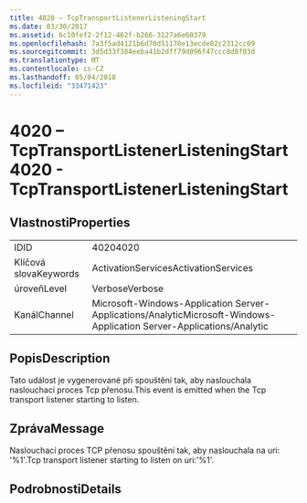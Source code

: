 ```yaml
---
title: 4020 – TcpTransportListenerListeningStart
ms.date: 03/30/2017
ms.assetid: 6c10fef2-2f12-462f-b266-3127a6e60379
ms.openlocfilehash: 7a3f5ad4121b6d70d51170e13ecde82c2312cc09
ms.sourcegitcommit: 3d5d33f384eeba41b2dff79d096f47ccc8d8f03d
ms.translationtype: MT
ms.contentlocale: cs-CZ
ms.lasthandoff: 05/04/2018
ms.locfileid: "33471423"
---
```

# <a name="4020---tcptransportlistenerlisteningstart"></a><span data-ttu-id="520e2-102">4020 – TcpTransportListenerListeningStart</span><span class="sxs-lookup"><span data-stu-id="520e2-102">4020 - TcpTransportListenerListeningStart</span></span>
## <a name="properties"></a><span data-ttu-id="520e2-103">Vlastnosti</span><span class="sxs-lookup"><span data-stu-id="520e2-103">Properties</span></span>  
  
|||  
|-|-|  
|<span data-ttu-id="520e2-104">ID</span><span class="sxs-lookup"><span data-stu-id="520e2-104">ID</span></span>|<span data-ttu-id="520e2-105">4020</span><span class="sxs-lookup"><span data-stu-id="520e2-105">4020</span></span>|  
|<span data-ttu-id="520e2-106">Klíčová slova</span><span class="sxs-lookup"><span data-stu-id="520e2-106">Keywords</span></span>|<span data-ttu-id="520e2-107">ActivationServices</span><span class="sxs-lookup"><span data-stu-id="520e2-107">ActivationServices</span></span>|  
|<span data-ttu-id="520e2-108">úroveň</span><span class="sxs-lookup"><span data-stu-id="520e2-108">Level</span></span>|<span data-ttu-id="520e2-109">Verbose</span><span class="sxs-lookup"><span data-stu-id="520e2-109">Verbose</span></span>|  
|<span data-ttu-id="520e2-110">Kanál</span><span class="sxs-lookup"><span data-stu-id="520e2-110">Channel</span></span>|<span data-ttu-id="520e2-111">Microsoft-Windows-Application Server-Applications/Analytic</span><span class="sxs-lookup"><span data-stu-id="520e2-111">Microsoft-Windows-Application Server-Applications/Analytic</span></span>|  
  
## <a name="description"></a><span data-ttu-id="520e2-112">Popis</span><span class="sxs-lookup"><span data-stu-id="520e2-112">Description</span></span>  
 <span data-ttu-id="520e2-113">Tato událost je vygenerované při spouštění tak, aby naslouchala naslouchací proces Tcp přenosu.</span><span class="sxs-lookup"><span data-stu-id="520e2-113">This event is emitted when the Tcp transport listener starting to listen.</span></span>  
  
## <a name="message"></a><span data-ttu-id="520e2-114">Zpráva</span><span class="sxs-lookup"><span data-stu-id="520e2-114">Message</span></span>  
 <span data-ttu-id="520e2-115">Naslouchací proces TCP přenosu spouštění tak, aby naslouchala na uri: '%1'.</span><span class="sxs-lookup"><span data-stu-id="520e2-115">Tcp transport listener starting to listen on uri:'%1'.</span></span>  
  
## <a name="details"></a><span data-ttu-id="520e2-116">Podrobnosti</span><span class="sxs-lookup"><span data-stu-id="520e2-116">Details</span></span>
